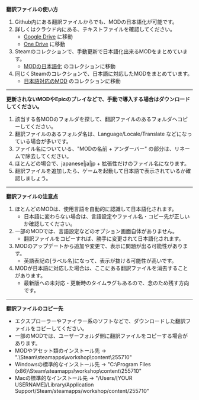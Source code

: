 **翻訳ファイルの使い方**

1. Github内にある翻訳ファイルからでも、MODの日本語化が可能です。
2. 詳しくはクラウド内にある、テキストファイルを確認してください。
    - [Google Drive](https://drive.google.com/drive/folders/13cCZ_7Rjl5MF67cwMrYMYlSfuIVL9_3b?usp=sharing) に移動
    - [One Drive](https://1drv.ms/f/s!ApPQKe2pLFHJvC1dCPsOAtxQn-Pq) に移動
3. Steamのコレクションで、手動更新で日本語化出来るMODをまとめています。
    - [MODの日本語化](https://steamcommunity.com/sharedfiles/filedetails/?id=2562905374) のコレクションに移動
4. 同じくSteamのコレクションで、日本語に対応したMODをまとめています。
    - [日本語対応のMOD](https://steamcommunity.com/sharedfiles/filedetails/?id=2562905374) のコレクションに移動

---

**更新されないMODやEpicのプレイなどで、手動で導入する場合はダウンロードしてください。**

1. 該当する各MODのフォルダを探して、翻訳ファイルのあるフォルダへコピーしてください。
2. 翻訳ファイルのあるフォルダ名は、Language/Locale/Translate などになっている場合が多いです。
3. ファイル名についている、"MODの名前 + アンダーバー" の部分は、リネームで除去してください。
4. ほとんどの場合で、japanese|ja|jp + 拡張性だけのファイル名になります。
5. 翻訳ファイルを追加したら、ゲームを起動して日本語で表示されているか確認しましょう。

---

**翻訳ファイルの注意点**

1. ほとんどのMODは、使用言語を自動的に認識して日本語化されます。
    - 日本語に変わらない場合は、言語設定やファイル名・コピー先が正しいか確認してください。
2. 一部のMODでは、言語設定などのオプション画面自体がありません。
    - 翻訳ファイルをコピーすれば、勝手に変更されて日本語化されます。
3. MODのアップデートから追加や変更で、表示に問題が出る可能性があります。
    - 英語表記の[ラベル名]になって、表示が抜ける可能性が高いです。
4. MODが日本語に対応した場合は、ここにある翻訳ファイルを消去することがあります。
    - 最新版への未対応・更新時のタイムラグもあるので、念のため残す方向です。

---

**翻訳ファイルのコピー先**

- エクスプローラーやファイラー系のソフトなどで、ダウンロードした翻訳ファイルをコピーしてください。
- 一部のMODでは、ユーザーフォルダ側に翻訳ファイルをコピーする場合があります。
- MODやアセット類のインストール先 → ".\Steam\steamapps\workshop\content\255710"
- Windowsの標準的なインストール先 → "C:\Program Files (x86)\Steam\steamapps\workshop\content\255710"
- Macの標準的なインストール先 →  "/Users/[YOUR USERNAME]/Library/Application Support/Steam/steamapps/workshop/content/255710"
